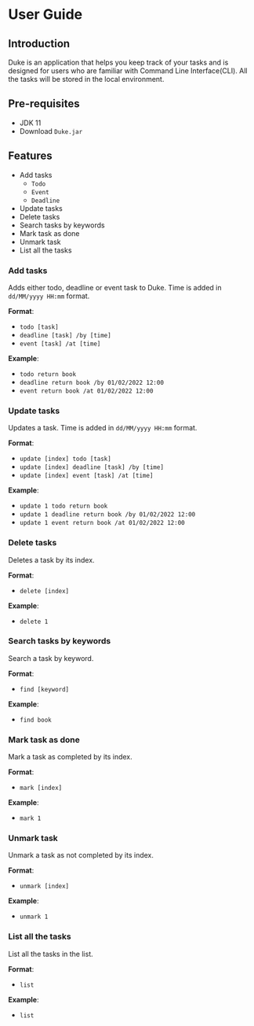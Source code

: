 # User Guide

## Introduction
Duke is an application that helps you keep track of your tasks and is designed for 
users who are familiar with Command Line Interface(CLI). All the tasks will be stored 
in the local environment.

## Pre-requisites

- JDK 11
- Download `Duke.jar`

## Features

- Add tasks
  - `Todo`
  - `Event`
  - `Deadline`
- Update tasks
- Delete tasks
- Search tasks by keywords
- Mark task as done
- Unmark task
- List all the tasks

### Add tasks
Adds either todo, deadline or event task to Duke. Time is added in `dd/MM/yyyy HH:mm` format.

**Format**: 
- `todo [task]`
- `deadline [task] /by [time]`
- `event [task] /at [time]`

**Example**: 
- `todo return book`
- `deadline return book /by 01/02/2022 12:00`
- `event return book /at 01/02/2022 12:00`

### Update tasks
Updates a task. Time is added in `dd/MM/yyyy HH:mm` format.

**Format**:
- `update [index] todo [task]`
- `update [index] deadline [task] /by [time]`
- `update [index] event [task] /at [time]`

**Example**:
- `update 1 todo return book`
- `update 1 deadline return book /by 01/02/2022 12:00`
- `update 1 event return book /at 01/02/2022 12:00`

### Delete tasks
Deletes a task by its index.

**Format**:
- `delete [index]`

**Example**:
- `delete 1`

### Search tasks by keywords
Search a task by keyword.

**Format**:
- `find [keyword]`

**Example**:
- `find book`

### Mark task as done
Mark a task as completed by its index.

**Format**:
- `mark [index]`

**Example**:
- `mark 1`

### Unmark task
Unmark a task as not completed by its index.

**Format**:
- `unmark [index]`

**Example**:
- `unmark 1`

### List all the tasks
List all the tasks in the list.

**Format**:
- `list`

**Example**:
- `list`
